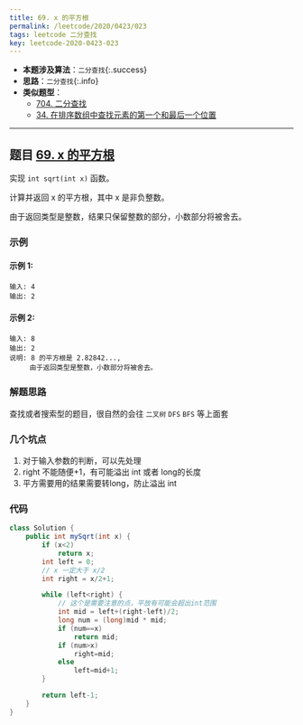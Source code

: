 ```yaml
---
title: 69. x 的平方根
permalink: /leetcode/2020/0423/023
tags: leetcode 二分查找
key: leetcode-2020-0423-023
---
```

- __本题涉及算法__：`二分查找`{:.success}
- __思路__：`二分查找`{:.info}
- __类似题型__：
  - [704. 二分查找](/leetcode/2020/0419/022)
  - [34. 在排序数组中查找元素的第一个和最后一个位置](/leetcode/2020/0423/024)
  
---


## 题目 [69. x 的平方根](https://leetcode-cn.com/problems/sqrtx/)
实现 `int sqrt(int x)` 函数。

计算并返回 x 的平方根，其中 x 是非负整数。

由于返回类型是整数，结果只保留整数的部分，小数部分将被舍去。

### 示例
#### 示例 1:
```
输入: 4
输出: 2
```
#### 示例 2:
```
输入: 8
输出: 2
说明: 8 的平方根是 2.82842...,
     由于返回类型是整数，小数部分将被舍去。
```

### 解题思路
查找或者搜索型的题目，很自然的会往 `二叉树` `DFS` `BFS` 等上面套
### 几个坑点
1. 对于输入参数的判断，可以先处理
2. right 不能随便+1，有可能溢出 int 或者 long的长度
3. 平方需要用的结果需要转long，防止溢出 int

### 代码

```java
class Solution {
    public int mySqrt(int x) {
        if (x<2)
            return x;
        int left = 0;
        // x 一定大于 x/2
        int right = x/2+1;

        while (left<right) {
            // 这个是需要注意的点，平放有可能会超出int范围
            int mid = left+(right-left)/2;
            long num = (long)mid * mid;
            if (num==x)
                return mid;
            if (num>x)
                right=mid;
            else
                left=mid+1;
        }

        return left-1;
    }
}
```
